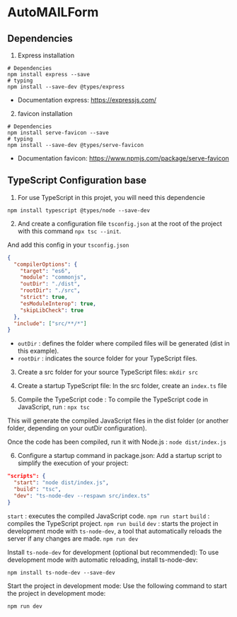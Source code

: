 # AutoMAILForm

## Dependencies

1. Express installation

```shell
# Dependencies
npm install express --save
# typing
npm install --save-dev @types/express
```

- Documentation
  express: https://expressjs.com/

2. favicon installation

```shell
# Dependencies
npm install serve-favicon --save
# typing
npm install --save-dev @types/serve-favicon
```

- Documentation
  favicon: https://www.npmjs.com/package/serve-favicon

## TypeScript Configuration base

1. For use TypeScript in this projet, you will need this dependencie

```shell
npm install typescript @types/node --save-dev
```

2. And create a configuration file `tsconfig.json` at the root of the project with this command `npx tsc --init`.

And add this config in your `tsconfig.json`

```json
{
  "compilerOptions": {
    "target": "es6",
    "module": "commonjs",
    "outDir": "./dist",
    "rootDir": "./src",
    "strict": true,
    "esModuleInterop": true,
    "skipLibCheck": true
  },
  "include": ["src/**/*"]
}
```

- `outDir` : defines the folder where compiled files will be generated (dist in this example).
- `rootDir` : indicates the source folder for your TypeScript files.

3. Create a src folder for your source TypeScript files: `mkdir src`

4. Create a startup TypeScript file: In the src folder, create an `index.ts` file

5. Compile the TypeScript code : To compile the TypeScript code in JavaScript, run : `npx tsc`

This will generate the compiled JavaScript files in the dist folder (or another folder, depending on your outDir configuration).

Once the code has been compiled, run it with Node.js : `node dist/index.js`

6. Configure a startup command in package.json: Add a startup script to simplify the execution of your project:

```json
"scripts": {
  "start": "node dist/index.js",
  "build": "tsc",
  "dev": "ts-node-dev --respawn src/index.ts"
}
```

`start` : executes the compiled JavaScript code. `npm run start`
`build` : compiles the TypeScript project. `npm run build`
`dev` : starts the project in development mode with `ts-node-dev`, a tool that automatically reloads the server if any changes are made. `npm run dev`

Install `ts-node-dev` for development (optional but recommended): To use development mode with automatic reloading, install ts-node-dev:

```shell
npm install ts-node-dev --save-dev
```

Start the project in development mode: Use the following command to start the project in development mode:

```shell
npm run dev
```
